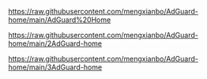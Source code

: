 https://raw.githubusercontent.com/mengxianbo/AdGuard-home/main/AdGuard%20Home


https://raw.githubusercontent.com/mengxianbo/AdGuard-home/main/2AdGuard-home


https://raw.githubusercontent.com/mengxianbo/AdGuard-home/main/3AdGuard-home
